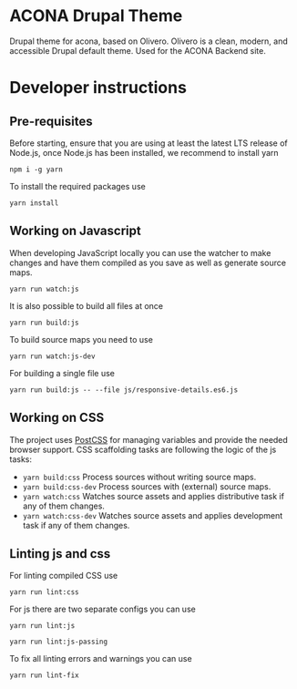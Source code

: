 # ACONA Drupal Theme
Drupal theme for acona, based on Olivero. Olivero is a clean, modern, and accessible Drupal default theme.
Used for the ACONA Backend site.

# Developer instructions
## Pre-requisites
Before starting, ensure that you are using at least the latest LTS release of
Node.js, once Node.js has been installed, we recommend to install yarn
```
npm i -g yarn
```

To install the required packages use
```
yarn install
```

## Working on Javascript
When developing JavaScript locally you can use the watcher to make changes and
have them compiled as you save as well as generate source maps.

```
yarn run watch:js
```

It is also possible to build all files at once

```
yarn run build:js
```

To build source maps you need to use

```
yarn run watch:js-dev
```

For building a single file use

```
yarn run build:js -- --file js/responsive-details.es6.js
```

## Working on CSS
The project uses [PostCSS](https://postcss.org/) for managing variables and
provide the needed browser support. CSS scaffolding tasks are following the
logic of the js tasks:

  * `yarn build:css`
    Process sources without writing source maps.
  * `yarn build:css-dev`
    Process sources with (external) source maps.
  * `yarn watch:css`
    Watches source assets and applies distributive task if any of them changes.
  * `yarn watch:css-dev`
    Watches source assets and applies development task if any of them changes.

## Linting js and css
For linting compiled CSS use
```
yarn run lint:css
```

For js there are two separate configs you can use
```
yarn run lint:js

yarn run lint:js-passing
```

To fix all linting errors and warnings you can use
```
yarn run lint-fix
```
